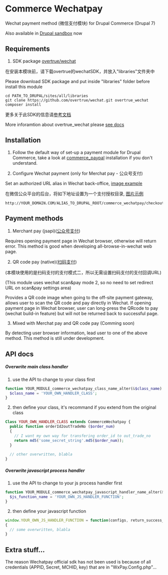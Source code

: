 Commerce Wechatpay
==============

Wechat payment method (微信支付模块) for Drupal Commerce (Drupal 7)

Also available in [Drupal sandbox](https://www.drupal.org/sandbox/yuhao6066/2612324) now

## Requirements

1. SDK package [overtrue/wechat](https://github.com/overtrue/wechat)

  在安装本模块前，请下载overtrue的wechatSDK，并放入"libraries"文件夹中
  
  Please download SDK package and put inside "libraries" folder before install this module

  ```shell
  cd PATH_TO_DRUPAL/sites/all/libraries
  git clone https://github.com/overtrue/wechat.git overtrue_wechat
  composer install
  ```
  
  更多关于此SDK的信息请[参考文档](https://github.com/overtrue/wechat/wiki/%E5%BE%AE%E4%BF%A1%E6%94%AF%E4%BB%98)
  
  More inforamtion about overtrue_wechat please [see docs](https://github.com/overtrue/wechat/wiki/%E5%BE%AE%E4%BF%A1%E6%94%AF%E4%BB%98)

## Installation

1. Follow the default way of set-up a payment module for Drupal Commerce, take a look at [commerce_paypal](https://www.drupal.org/project/commerce_paypal) installation if you don't understand.

2. Configure Wechat payment (only for Merchat pay - 公众号支付)

  Set an authorized URL alias in Wechat back-office, [image example](https://raw.githubusercontent.com/tomzhu6066/commerce_wechatpay/master/commerce_wechatpay_configuration.jpg)

  在微信公众平台的后台，将如下地址设置为一个支付授权目录, [图片示例](https://raw.githubusercontent.com/tomzhu6066/commerce_wechatpay/master/commerce_wechatpay_configuration.jpg)

  ```
  http://YOUR_DOMAIN.COM/ALIAS_TO_DRUPAL_ROOT/commerce_wechatpay/checkout/
  ```

## Payment methods

1. Merchant pay (jsapi)([公众号支付](https://pay.weixin.qq.com/wiki/doc/api/jsapi.php?chapter=7_1))

  Requires opening payment page in Wechat browser, otherwise will return error. This method is good when developing all-browse-in-wechat web page.

2. QR code pay (native)([扫码支付](https://pay.weixin.qq.com/wiki/doc/api/native.php?chapter=6_1))

  (本模块使用的是扫码支付的支付模式二，所以无需设置扫码支付的支付回调URL)

  (This module uses wechat scan&pay mode 2, so no need to set redirect URL on scan&pay settings area)

  Provides a QR code image when going to the off-site payment gateway, allows user to scan the QR code and pay directly in Wechat. If opening payment page in Wechat browser, user can long-press the QRcode to pay (wechat build-in feature) but will not be returned back to successful page.
  
3. Mixed with Merchat pay and QR code pay (Comming soon)
  
  By detecting user browser information, lead user to one of the above method. This method is still under development.

## API docs

##### Overwrite main class handler
  
  1. use the API to change to your class first
  ```php
  function YOUR_MODULE_commerce_wechatpay_class_name_alter(&$class_name) {
    $class_name = 'YOUR_OWN_HANDLER_CLASS';
  }
  ```
  
  2. then define your class, it's recommand if you extend from the original class
  ```php
  Class YOUR_OWN_HANDLER_CLASS extends CommerceWechatpay {
    public function orderId2outTradeNo ($order_num)
    {
      // I want my own way for transfering order_id to out_trade_no
      return md5('some_secret_string'.md5($order_num));
    }
    
    // other overwritten, blabla
  }
  ```

##### Overwrite javascript process handler

  1. use the API to change to your js process handler first
  ```php
  function YOUR_MODULE_commerce_wechatpay_javascript_handler_name_alter(&$js_function_name) {
    $js_function_name = 'YOUR_OWN_JS_HANDLER_FUNCTION';
  }
  ```
  
  2. then define your javascript function
  ```js
  window.YOUR_OWN_JS_HANDLER_FUNCTION = function(configs, return_success_url, return_failure_url)
  {
    // some overwritten, blabla
  }
  ```

## Extra stuff...

The reason Wechatpay official sdk has not been used is because of all credentials (APPID, Secret, MCHID, key) that are in "WxPay.Config.php"...
